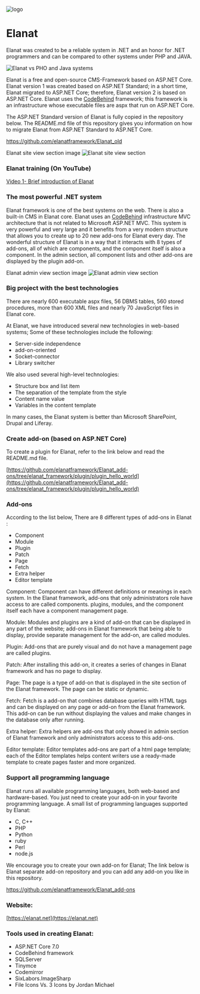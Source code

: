 ![logo](https://github.com/elanatframework/Elanat/assets/111444759/fb48c66f-2c43-43bd-b877-a17e0022a781)
# Elanat

Elanat was created to be a reliable system in .NET and an honor for .NET programmers and can be compared to other systems under PHP and JAVA.

![Elanat vs PHO and Java systems](https://github.com/elanatframework/Elanat/assets/111444759/1244ff6d-41aa-49f6-8c65-708c395027ae)

Elanat is a free and open-source CMS-Framework based on ASP.NET Core. Elanat version 1 was created based on ASP.NET Standard; in a short time, Elanat migrated to ASP.NET Core; therefore, Elanat version 2 is based on ASP.NET Core. Elanat uses the [CodeBehind](https://github.com/elanatframework/Code_behind) framework; this framework is an infrastructure whose executable files are aspx that run on ASP.NET Core.

The ASP.NET Standard version of Elanat is fully copied in the repository below. The README.md file of this repository gives you information on how to migrate Elanat from ASP.NET Standard to ASP.NET Core.

https://github.com/elanatframework/Elanat_old

Elanat site view section image
![Elanat site view section](https://github.com/elanatframework/Elanat/assets/111444759/19bf9019-9aca-43ce-ad44-2754af5176e1)

### Elanat training (On YouTube)

[Video 1- Brief introduction of Elanat](https://www.youtube.com/watch?v=m_Tc2PrlDvo)

### The most powerful .NET system

Elanat framework is one of the best systems on the web. There is also a built-in CMS in Elanat core. Elanat uses an [CodeBehind](https://github.com/elanatframework/Code_behind) infrastructure MVC architecture that is not related to Microsoft ASP.NET MVC.
This system is very powerful and very large and it benefits from a very modern structure that allows you to create up to 20 new add-ons for Elanat every day.
The wonderful structure of Elanat is in a way that it interacts with 8 types of add-ons, all of which are components, and the component itself is also a component. In the admin section, all component lists and other add-ons are displayed by the plugin add-on.

Elanat admin view section image
![Elanat admin view section](https://github.com/elanatframework/Elanat/assets/111444759/78b077fc-5d68-4c43-832e-aec1851512fa)

### Big project with the best technologies

There are nearly 600 executable aspx files, 56 DBMS tables, 560 stored procedures, more than 600 XML files and nearly 70 JavaScript files in Elanat core.

At Elanat, we have introduced several new technologies in web-based systems; Some of these technologies include the following:

 - Server-side independence
 - add-on-oriented
 - Socket-connector
 - Library switcher

We also used several high-level technologies:

 - Structure box and list item
 - The separation of the template from the style
 - Content name value
 - Variables in the content template

In many cases, the Elanat system is better than Microsoft SharePoint, Drupal and Liferay.

### Create add-on (based on ASP.NET Core)

To create a plugin for Elanat, refer to the link below and read the README.md file.

[https://github.com/elanatframework/Elanat_add-ons/tree/elanat_framework/plugin/plugin_hello_world](https://github.com/elanatframework/Elanat_add-ons/tree/elanat_framework/plugin/plugin_hello_world)

### Add-ons

According to the list below, There are 8 different types of add-ons in Elanat :

 - Component
 - Module
 - Plugin
 - Patch
 - Page
 - Fetch
 - Extra helper
 - Editor template

Component: Component can have different definitions or meanings in each system. In the Elanat framework, add-ons that only administrators role have access to are called components. plugins, modules, and the component itself each have a component management page.

Module: Modules and plugins are a kind of add-on that can be displayed in any part of the website; add-ons in Elanat framework that being able to display, provide separate management for the add-on, are called modules.

Plugin: Add-ons that are purely visual and do not have a management page are called plugins.

Patch: After installing this add-on, it creates a series of changes in Elanat framework and has no page to display.

Page: The page is a type of add-on that is displayed in the site section of the Elanat framework. The page can be static or dynamic.

Fetch: Fetch is a add-on that combines database queries with HTML tags and can be displayed on any page or add-on from the Elanat framework. This add-on can be run without displaying the values and make changes in the database only after running.

Extra helper: Extra helpers are add-ons that only showed in admin section of Elanat framework and only administrators access to this add-ons.

Editor template: Editor templates add-ons are part of a html page template; each of the Editor templates helps content writers use a ready-made template to create pages faster and more organized.

### Support all programming language

Elanat runs all available programming languages, both web-based and hardware-based. You just need to create your add-on in your favorite programming language. A small list of programming languages supported by Elanat:

 - C, C++
 - PHP
 - Python
 - ruby
 - Perl
 - node.js

We encourage you to create your own add-on for Elanat; The link below is Elanat separate add-on repository and you can add any add-on you like in this repository.

https://github.com/elanatframework/Elanat_add-ons

### Website:

[https://elanat.net](https://elanat.net)

### Tools used in creating Elanat:

 - ASP.NET Core 7.0
 - CodeBehind framework
 - SQLServer
 - Tinymce
 - Codemirror
 - SixLabors.ImageSharp
 - File Icons Vs. 3 Icons by Jordan Michael
